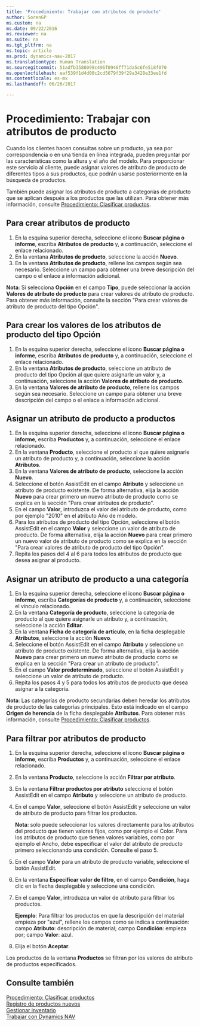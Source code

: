 ```yaml
---
title: 'Procedimiento: Trabajar con atributos de producto'
author: SorenGP
ms.custom: na
ms.date: 09/22/2016
ms.reviewer: na
ms.suite: na
ms.tgt_pltfrm: na
ms.topic: article
ms.prod: dynamics-nav-2017
ms.translationtype: Human Translation
ms.sourcegitcommit: 51adfb3588099c496f0946ff71da5c6fe518f070
ms.openlocfilehash: eaf539f1d4d00c2cd5679f39f29a3428e33ee1fd
ms.contentlocale: es-mx
ms.lasthandoff: 06/26/2017

---
```


# <a name="how-to-work-with-item-attributes"></a>Procedimiento: Trabajar con atributos de producto
Cuando los clientes hacen consultas sobre un producto, ya sea por correspondencia o en una tienda en línea integrada, pueden preguntar por las características como la altura y el año del modelo. Para proporcionar este servicio al cliente, puede asignar valores de atributo de producto de diferentes tipos a sus productos, que podrán usarse posteriormente en la búsqueda de productos.

También puede asignar los atributos de producto a categorías de producto que se aplican después a los productos que las utilizan. Para obtener más información, consulte [Procedimiento: Clasificar productos](inventory-how-categorize-items.md).

## <a name="to-create-item-attributes"></a>Para crear atributos de producto
1. En la esquina superior derecha, seleccione el icono **Buscar página o informe**, escriba **Atributos de producto** y, a continuación, seleccione el enlace relacionado.
2. En la ventana **Atributos de producto**, seleccione la acción **Nuevo**.
3. En la ventana **Atributos de producto**, rellene los campos según sea necesario. Seleccione un campo para obtener una breve descripción del campo o el enlace a información adicional.

**Nota**: Si selecciona **Opción** en el campo **Tipo**, puede seleccionar la acción **Valores de atributo de producto** para crear valores de atributo de producto. Para obtener más información, consulte la sección "Para crear valores de atributo de producto del tipo Opción".  

## <a name="to-create-values-for-item-attributes-of-type-option"></a>Para crear los valores de los atributos de producto del tipo Opción
1. En la esquina superior derecha, seleccione el icono **Buscar página o informe**, escriba **Atributos de producto** y, a continuación, seleccione el enlace relacionado.
2. En la ventana **Atributos de producto**, seleccione un atributo de producto del tipo Opción al que quiere asignarle un valor y, a continuación, seleccione la acción **Valores de atributo de producto**.
3. En la ventana **Valores de atributo de producto**, rellene los campos según sea necesario. Seleccione un campo para obtener una breve descripción del campo o el enlace a información adicional.

## <a name="to-assign-item-attributes-to-items"></a>Asignar un atributo de producto a productos
1. En la esquina superior derecha, seleccione el icono **Buscar página o informe**, escriba **Productos** y, a continuación, seleccione el enlace relacionado.
2. En la ventana **Producto**, seleccione el producto al que quiere asignarle un atributo de producto y, a continuación, seleccione la acción **Atributos**.
3. En la ventana **Valores de atributo de producto**, seleccione la acción **Nuevo**.
4. Seleccione el botón AssistEdit en el campo **Atributo** y seleccione un atributo de producto existente. De forma alternativa, elija la acción **Nuevo** para crear primero un nuevo atributo de producto como se explica en la sección "Para crear atributos de producto".
5. En el campo **Valor**, introduzca el valor del atributo de producto, como por ejemplo "2010" en el atributo Año de modelo.
6. Para los atributos de producto del tipo Opción, seleccione el botón AssistEdit en el campo **Valor** y seleccione un valor de atributo de producto. De forma alternativa, elija la acción **Nuevo** para crear primero un nuevo valor de atributo de producto como se explica en la sección "Para crear valores de atributo de producto del tipo Opción".
7. Repita los pasos del 4 al 6 para todos los atributos de producto que desea asignar al producto.

## <a name="to-assign-item-attributes-to-item-categories"></a>Asignar un atributo de producto a una categoría
1. En la esquina superior derecha, seleccione el icono **Buscar página o informe**, escriba **Categorías de producto** y, a continuación, seleccione el vínculo relacionado.
2. En la ventana **Categoría de producto**, seleccione la categoría de producto al que quiere asignarle un atributo y, a continuación, seleccione la acción **Editar**.
3. En la ventana **Ficha de categoría de artículo**, en la ficha desplegable **Atributos**, seleccione la acción **Nuevo**.
4. Seleccione el botón AssistEdit en el campo **Atributo** y seleccione un atributo de producto existente. De forma alternativa, elija la acción **Nuevo** para crear primero un nuevo atributo de producto como se explica en la sección "Para crear un atributo de producto".
5. En el campo **Valor predeterminado**, seleccione el botón AssistEdit y seleccione un valor de atributo de producto.
6. Repita los pasos 4 y 5 para todos los atributos de producto que desea asignar a la categoría.

**Nota**: Las categorías de producto secundarias deben heredar los atributos de producto de las categorías principales. Esto está indicado en el campo **Origen de herencia** de la ficha desplegable **Atributos**. Para obtener más información, consulte [Procedimiento: Clasificar productos](inventory-how-categorize-items.md).

## <a name="to-filter-by-item-attributes"></a>Para filtrar por atributos de producto
1. En la esquina superior derecha, seleccione el icono **Buscar página o informe**, escriba **Productos** y, a continuación, seleccione el enlace relacionado.
2. En la ventana **Producto**, seleccione la acción **Filtrar por atributo**.
3. En la ventana **Filtrar productos por atributo** seleccione el botón AssistEdit en el campo **Atributo** y seleccione un atributo de producto.
4. En el campo **Valor**, seleccione el botón AssistEdit y seleccione un valor de atributo de producto para filtrar los productos.

    **Nota**: solo puede seleccionar los valores directamente para los atributos del producto que tienen valores fijos, como por ejemplo el Color. Para los atributos de producto que tienen valores variables, como por ejemplo el Ancho, debe especificar el valor del atributo de producto primero seleccionando una condición. Consulte el paso 5.
5. En el campo **Valor** para un atributo de producto variable, seleccione el botón AssistEdit.
6. En la ventana **Especificar valor de filtro**, en el campo **Condición**, haga clic en la flecha desplegable y seleccione una condición.
7. En el campo **Valor**, introduzca un valor de atributo para filtrar los productos.

    **Ejemplo**: Para filtrar los productos en que la descripción del material empieza por "azul", rellene los campos como se indica a continuación: campo **Atributo**: descripción de material; campo **Condición**: empieza por; campo **Valor**: azul.
8. Elija el botón **Aceptar**.   

Los productos de la ventana **Productos** se filtran por los valores de atributo de productos especificados.

## <a name="see-also"></a>Consulte también
[Procedimiento: Clasificar productos](inventory-how-categorize-items.md)    
[Registro de productos nuevos](inventory-how-register-new-products.md)  
[Gestionar inventario](inventory-manage-inventory.md)  
[Trabajar con Dynamics NAV](ui-work-product.md)

